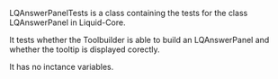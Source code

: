 LQAnswerPanelTests is a class containing the tests for the class LQAnswerPanel in Liquid-Core.

It tests whether the Toolbuilder is able to build an LQAnswerPanel and whether the tooltip is displayed corectly.

It has no inctance variables.
